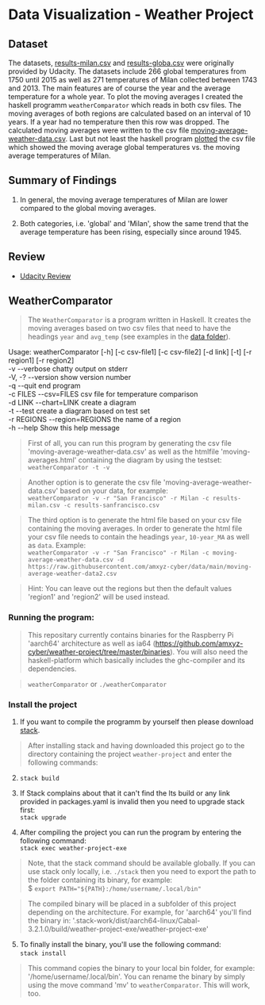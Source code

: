 # Data Visualization - Weather Project


## Dataset
The datasets, [results-milan.csv](https://github.com/amxyz-cyber/weather-project/blob/master/data/results-milan.csv) 
and [results-globa.csv](https://github.com/amxyz-cyber/weather-project/blob/master/data/results-global.csv) 
were originally provided by Udacity. The datasets include 266 global 
temperatures from 1750 until 2015 as well as 271 temperatures of Milan 
collected between 1743 and 2013. The main features are of course the 
year and the average temperature for a whole year. To plot the moving 
averages I created the haskell programm `weatherComparator` which reads 
in both csv files. The moving averages of both regions are calculated 
based on an interval of 10 years. If a year had no temperature then this
row was dropped. The calculated moving averages were written to the csv
file [moving-average-weather-data.csv](https://github.com/amxyz-cyber/weather-project/blob/master/data/moving-average-weather-data.csv).
Last but not least the haskell program [plotted](https://github.com/amxyz-cyber/weather-project/blob/master/submission/chart3.png) 
the csv file which showed the moving average global temperatures vs. 
the moving average temperatures of Milan.


## Summary of Findings
1. In general, the moving average temperatures of Milan are lower 
compared to the global moving averages.

2. Both categories, i.e. 'global' and 'Milan', show the same trend that the 
average temperature has been rising, especially since around 1945.

## Review
* [Udacity Review ](https://github.com/amxyz-cyber/weather-project/blob/master/submission/review-project01.pdf)  

## WeatherComparator
> The `WeatherComparator` is a program written in Haskell. It creates 
the moving averages based on two csv files that need to have the 
headings `year` and `avg_temp` (see examples in the [data folder](https://github.com/amxyz-cyber/weather-project/tree/master/data)).

Usage: weatherComparator [-h] [-c csv-file1] [-c csv-file2] [-d link] [-t] [-r region1] [-r region2]\
  -v          --verbose         chatty output on stderr\
  -V, -?      --version         show version number\
  -q          --quit            end program\
  -c FILES    --csv=FILES       csv file for temperature comparison\
  -d LINK     --chart=LINK      create a diagram\
  -t          --test            create a diagram based on test set\
  -r REGIONS  --region=REGIONS  the name of a region\
  -h          --help            Show this help message

> First of all, you can run this program by generating the csv file
'moving-average-weather-data.csv' as well as the htmlfile 
'moving-averages.html' containing the diagram by using the testset:\
`weatherComparator -t -v`

> Another option is to generate the csv file 
'moving-average-weather-data.csv' based on your data, for example:\
`weatherComparator -v -r "San Francisco" -r Milan -c results-milan.csv -c results-sanfrancisco.csv`

> The third option is to generate the html file based on your csv file 
containing the moving averages. In order to generate the html file your
csv file needs to contain the headings `year`, `10-year_MA` as well as
 `data`. Example:\
`weatherComparator -v -r "San Francisco" -r Milan -c moving-average-weather-data.csv -d https://raw.githubusercontent.com/amxyz-cyber/data/main/moving-average-weather-data2.csv`

> Hint: You can leave out the regions but then the default values 'region1'
and 'region2' will be used instead.

### Running the program:
> This repositary currently contains binaries for the Raspberry Pi 
'aarch64' architecture as well as ia64 (https://github.com/amxyz-cyber/weather-project/tree/master/binaries).
You will also need the haskell-platform which basically includes the
ghc-compiler and its dependencies.

> `weatherComparator` or `./weatherComparator`

### Install the project
1. If you want to compile the programm by yourself then please download
[stack](https://docs.haskellstack.org/en/v1.9.3/install_and_upgrade/).
> After installing stack and having downloaded this project go to the
directory containing the project `weather-project` and enter the 
following commands:

2. `stack build`

3. If Stack complains about that it can't find the lts build or any link
provided in packages.yaml is invalid then you need to upgrade stack first:\
`stack upgrade`

4. After compiling the project you can run the program by entering the
following command:\
`stack exec weather-project-exe`

> Note, that the stack command should be available globally. If you can
use stack only locally, i.e. `./stack` then you need to export the path
to the folder containing its binary, for example:\
$ `export PATH="${PATH}:/home/username/.local/bin"`

> The compiled binary will be placed in a subfolder of this project 
depending on the architecture. For example, for 'aarch64' you'll find the
binary in: '.stack-work/dist/aarch64-linux/Cabal-3.2.1.0/build/weather-project-exe/weather-project-exe'

5. To finally install the binary, you'll use the following command:\
`stack install` 
> This command copies the binary to your local bin folder, for example:
'/home/username/.local/bin'. You can rename the binary by simply using
the move command 'mv' to `weatherComparator`. This will work, too.





  
